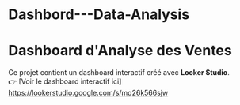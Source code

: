 # Dashbord---Data-Analysis

# Dashboard d'Analyse des Ventes

Ce projet contient un dashboard interactif créé avec **Looker Studio**.  
👉 [Voir le dashboard interactif ici] https://lookerstudio.google.com/s/mq26k566sjw
